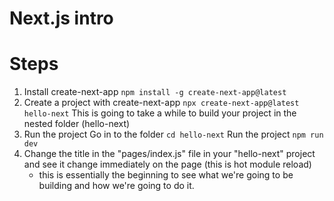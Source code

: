 # Next.js intro

# Steps

1. Install create-next-app
	`npm install -g create-next-app@latest`
2. Create a project with create-next-app
	`npx create-next-app@latest hello-next`
	This is going to take a while to build your project in the nested folder (hello-next)
4. Run the project
	Go in to the folder
	`cd hello-next`
	Run the project
	`npm run dev`
5. Change the title in the "pages/index.js" file in your "hello-next" project and see it change immediately on the page (this is hot module reload)
	- this is essentially the beginning to see what we're going to be building and how we're going to do it.
